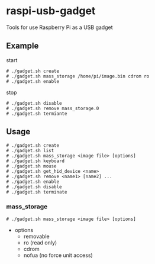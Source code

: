 # raspi-usb-gadget
Tools for use Raspberry Pi as a USB gadget

## Example
start
```shell
# ./gadget.sh create
# ./gadget.sh mass_storage /home/pi/image.bin cdrom ro
# ./gadget.sh enable
```

stop
```shell
# ./gadget.sh disable
# ./gadget.sh remove mass_storage.0
# ./gadget.sh termiante
```

## Usage
```shell
# ./gadget.sh create
# ./gadget.sh list
# ./gadget.sh mass_storage <image file> [options]
# ./gadget.sh keyboard
# ./gadget.sh mouse
# ./gadget.sh get_hid_device <name>
# ./gadget.sh remove <name1> [name2] ...
# ./gadget.sh enable
# ./gadget.sh disable
# ./gadget.sh terminate
```

### mass_storage
```
# ./gadget.sh mass_storage <image file> [options] 
```

- options
  - removable
  - ro (read only)
  - cdrom
  - nofua (no force unit access)
